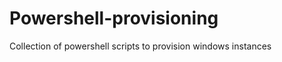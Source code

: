 Powershell-provisioning
=======================

Collection of powershell scripts to provision windows instances

